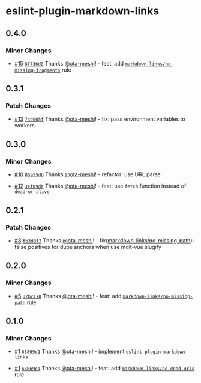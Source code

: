 # eslint-plugin-markdown-links

## 0.4.0

### Minor Changes

- [#15](https://github.com/ota-meshi/eslint-plugin-markdown-links/pull/15) [`8f736d0`](https://github.com/ota-meshi/eslint-plugin-markdown-links/commit/8f736d0589e91cbe60b84ed35662c8e30588d484) Thanks [@ota-meshi](https://github.com/ota-meshi)! - feat: add [`markdown-links/no-missing-fragments`](https://ota-meshi.github.io/eslint-plugin-markdown-links/rules/no-missing-fragments.html) rule

## 0.3.1

### Patch Changes

- [#13](https://github.com/ota-meshi/eslint-plugin-markdown-links/pull/13) [`74d005f`](https://github.com/ota-meshi/eslint-plugin-markdown-links/commit/74d005fa53cb2e307db321107879d5d30463e2f7) Thanks [@ota-meshi](https://github.com/ota-meshi)! - fix: pass environment variables to workers.

## 0.3.0

### Minor Changes

- [#10](https://github.com/ota-meshi/eslint-plugin-markdown-links/pull/10) [`85a55db`](https://github.com/ota-meshi/eslint-plugin-markdown-links/commit/85a55dbc8d21d4e6c5a8147733743322f8bf11b2) Thanks [@ota-meshi](https://github.com/ota-meshi)! - refactor: use URL.parse

- [#12](https://github.com/ota-meshi/eslint-plugin-markdown-links/pull/12) [`3ef09da`](https://github.com/ota-meshi/eslint-plugin-markdown-links/commit/3ef09daa99958e347f616c98be56a58d43f94004) Thanks [@ota-meshi](https://github.com/ota-meshi)! - feat: use `fetch` function instead of `dead-or-alive`

## 0.2.1

### Patch Changes

- [#8](https://github.com/ota-meshi/eslint-plugin-markdown-links/pull/8) [`fb3d3f7`](https://github.com/ota-meshi/eslint-plugin-markdown-links/commit/fb3d3f770d4d4995ae4fb2820bfc9e47f9563fb4) Thanks [@ota-meshi](https://github.com/ota-meshi)! - fix([markdown-links/no-missing-path](https://ota-meshi.github.io/eslint-plugin-markdown-links/rules/no-missing-path.html)): false positives for dupe anchors when use mdit-vue slugify

## 0.2.0

### Minor Changes

- [#5](https://github.com/ota-meshi/eslint-plugin-markdown-links/pull/5) [`02bc170`](https://github.com/ota-meshi/eslint-plugin-markdown-links/commit/02bc1704ed8f32d4ca2c766218e5a368b3219ed5) Thanks [@ota-meshi](https://github.com/ota-meshi)! - feat: add [`markdown-links/no-missing-path`](https://ota-meshi.github.io/eslint-plugin-markdown-links/rules/no-missing-path.html) rule

## 0.1.0

### Minor Changes

- [#1](https://github.com/ota-meshi/eslint-plugin-markdown-links/pull/1) [`63869c1`](https://github.com/ota-meshi/eslint-plugin-markdown-links/commit/63869c1d8b6a2644b90578f228a7393518922768) Thanks [@ota-meshi](https://github.com/ota-meshi)! - implement `eslint-plugin-markdown-links`

- [#1](https://github.com/ota-meshi/eslint-plugin-markdown-links/pull/1) [`63869c1`](https://github.com/ota-meshi/eslint-plugin-markdown-links/commit/63869c1d8b6a2644b90578f228a7393518922768) Thanks [@ota-meshi](https://github.com/ota-meshi)! - feat: add [`markdown-links/no-dead-urls`](https://ota-meshi.github.io/eslint-plugin-markdown-links/rules/no-dead-urls.html) rule
